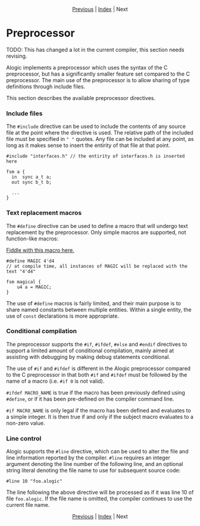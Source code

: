 <p align="center">
<a href="interop.md">Previous</a> |
<a href="index.md">Index</a> |
Next
</p>

# Preprocessor

TODO: This has changed a lot in the current compiler, this section needs revising.

Alogic implements a preprocessor which uses the syntax of the C preprocessor,
but has a significantly smaller feature set compared to the C preprocessor. The
main use of the preprocessor is to allow sharing of type definitions through
include files.

This section describes the available preprocessor directives.

### Include files

The `#include` directive can be used to include the contents of any source file
at the point where the directive is used. The relative path of the included file
must be specified in `" "` quotes. Any file can be included at any point, as
long as it makes sense to insert the entirity of that file at that point.

```
#include "interfaces.h" // the entirity of interfaces.h is inserted here

fsm a {
  in  sync a_t a;
  out sync b_t b;

  ...
}
```

### Text replacement macros

The `#define` directive can be used to define a macro that will undergo text
replacement by the preprocessor. Only simple macros are supported, not
function-like macros:

<a href="http://afiddle.argondesign.com/?example=preproc_macros.alogic">Fiddle with this macro here.</a>

```
#define MAGIC 4'd4
// at compile time, all instances of MAGIC will be replaced with the text "4'd4"

fsm magical {
    u4 a = MAGIC;
}
```

The use of `#define` macros is fairly limited, and their main purpose is to
share named constants between multiple entities. Within a single entity, the use
of `const` declarations is more appropriate.

### Conditional compilation

The preprocessor supports the `#if`, `#ifdef`, `#else` and `#endif` directives
to support a limited amount of conditional compilation, mainly aimed at
assisting with debugging by making debug statements conditional.

The use of `#if` and `#ifdef` is different in the Alogic preprocessor compared
to the C preprocessor in that both `#if` and `#ifdef` must be followed by the
name of a macro (i.e. `#if 0` is not valid).

`#ifdef MACRO_NAME` is true if the macro has been previously defined using
`#define`, or if it has been pre-defined on the compiler command line.

`#if MACRO_NAME` is only legal if the macro has been defined and evaluates to a
simple integer. It is then true if and only if the subject macro evaluates to a
non-zero value.

### Line control

Alogic supports the `#line` directive, which can be used to alter the file and
line information reported by the compiler. `#line` requires an integer argument
denoting the line number of the following line, and an optional string literal
denoting the file name to use for subsequent source code:

```
#line 10 "foo.alogic"
```

The line following the above directive will be processed as if it was line
10 of file `foo.alogic`. If the file name is omitted, the compiler continues
to use the current file name.

<p align="center">
<a href="interop.md">Previous</a> |
<a href="index.md">Index</a> |
Next
</p>
